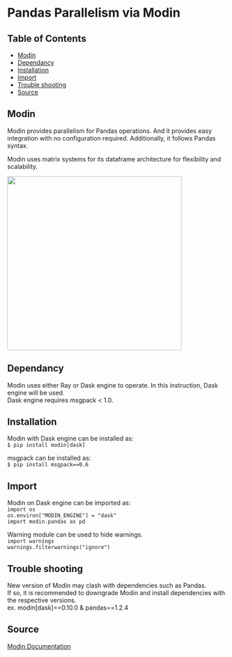 # Pandas Parallelism via Modin

## Table of Contents
- [Modin](#modin)
- [Dependancy](#dependancy)
- [Installation](#installation)
- [Import](#import)
- [Trouble shooting](#trouble-shooting)
- [Source](#source)

## Modin
Modin provides parallelism for Pandas operations. And it provides easy integration with no configuration required. Additionally, it follows Pandas syntax.

Modin uses matrix systems for its dataframe architecture for flexibility and scalability.

<img src="https://modin.readthedocs.io/en/latest/_images/block_partitions_diagram.png" width="400">

## Dependancy
Modin uses either Ray or Dask engine to operate. In this instruction, Dask engine will be used.<br>
Dask engine requires msgpack < 1.0.

## Installation
Modin with Dask engine can be installed as:<br>
`$ pip install modin[dask]`

msgpack can be installed as:<br>
`$ pip install msgpack==0.6`

## Import 
Modin on Dask engine can be imported as:<br>
`import os`<br>
`os.environ["MODIN_ENGINE"] = "dask"`<br>
`import modin.pandas as pd`

Warning module can be used to hide warnings.<br>
`import warnings`<br>
`warnings.filterwarnings("ignore")`

## Trouble shooting
New version of Modin may clash with dependencies such as Pandas. <br>
If so, it is recommended to downgrade Modin and install dependencies with the respective versions. <br>
ex. modin\[dask]==0.10.0 & pandas==1.2.4

## Source
[Modin Documentation](https://modin.readthedocs.io/en/latest/index.html)
